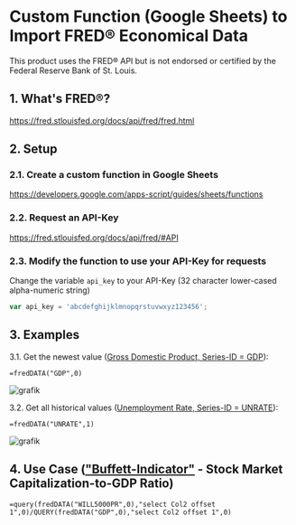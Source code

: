 # Custom Function (Google Sheets) to Import FRED® Economical Data
This product uses the FRED® API but is not endorsed or certified by the Federal Reserve Bank of St. Louis.

## 1. What's FRED®?
https://fred.stlouisfed.org/docs/api/fred/fred.html

## 2. Setup
### 2.1. Create a custom function in Google Sheets
https://developers.google.com/apps-script/guides/sheets/functions

### 2.2. Request an API-Key
https://fred.stlouisfed.org/docs/api/fred/#API

### 2.3. Modify the function to use your API-Key for requests
Change the variable `api_key` to your API-Key (32 character lower-cased alpha-numeric string)

```javascript
var api_key = 'abcdefghijklmnopqrstuvwxyz123456';
```

## 3. Examples

3.1. Get the newest value ([Gross Domestic Product, Series-ID = GDP](https://fred.stlouisfed.org/series/GDP)):

```
=fredDATA("GDP",0)
```

![grafik](https://user-images.githubusercontent.com/66874303/131311079-65da4d12-d301-4137-91f4-f26cdce14242.png)

3.2. Get all historical values ([Unemployment Rate, Series-ID = UNRATE](https://fred.stlouisfed.org/series/UNRATE)):

```
=fredDATA("UNRATE",1)
```

![grafik](https://user-images.githubusercontent.com/66874303/131316572-77767918-cd47-4572-88b4-c37e3c35e2c8.png)

## 4. Use Case (["Buffett-Indicator"](https://www.investopedia.com/terms/m/marketcapgdp.asp) - Stock Market Capitalization-to-GDP Ratio)

```
=query(fredDATA("WILL5000PR",0),"select Col2 offset 1",0)/QUERY(fredDATA("GDP",0),"select Col2 offset 1",0)
```


